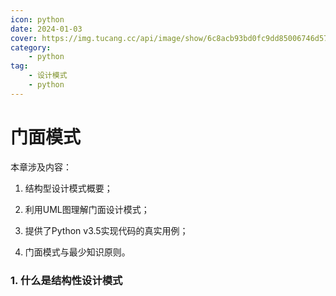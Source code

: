 ```yaml
---
icon: python
date: 2024-01-03
cover: https://img.tucang.cc/api/image/show/6c8acb93bd0fc9dd85006746d572df8f
category:
    - python
tag:
    - 设计模式
    - python
---
```


# 门面模式



本章涉及内容：

1. 结构型设计模式概要；

2. 利用UML图理解门面设计模式；

3. 提供了Python v3.5实现代码的真实用例；

4. 门面模式与最少知识原则。



### 1. 什么是结构性设计模式

